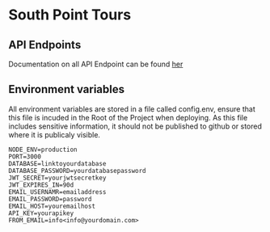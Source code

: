 # South Point Tours

## API Endpoints

Documentation on all API Endpoint can be found [her](https://documenter.getpostman.com/view/9595116/SWEB1aY8?version=latest)

## Environment variables

All environment variables are stored in a file called config.env, ensure that this file is incuded in the Root of the Project when deploying. As this file includes sensitive information, it should not be published to github or stored where it is publicaly visible.

```
NODE_ENV=production
PORT=3000
DATABASE=linktoyourdatabase
DATABASE_PASSWORD=yourdatabasepassword
JWT_SECRET=yourjwtsecretkey
JWT_EXPIRES_IN=90d
EMAIL_USERNAMR=emailaddress
EMAIL_PASSWORD=password
EMAIL_HOST=youremailhost
API_KEY=yourapikey
FROM_EMAIL=info<info@yourdomain.com>

```

